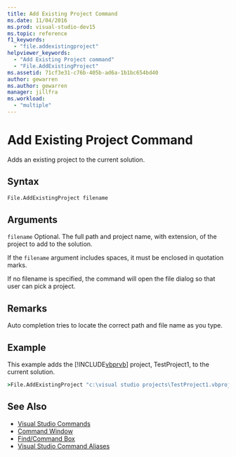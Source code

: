 ```yaml
---
title: Add Existing Project Command
ms.date: 11/04/2016
ms.prod: visual-studio-dev15
ms.topic: reference
f1_keywords:
  - "file.addexistingproject"
helpviewer_keywords:
  - "Add Existing Project command"
  - "File.AddExistingProject"
ms.assetid: 71cf3e31-c76b-405b-ad6a-1b1bc654bd40
author: gewarren
ms.author: gewarren
manager: jillfra
ms.workload:
  - "multiple"
---
```

# Add Existing Project Command
Adds an existing project to the current solution.

## Syntax

```cmd
File.AddExistingProject filename
```

## Arguments
 `filename`
 Optional. The full path and project name, with extension, of the project to add to the solution.

 If the `filename` argument includes spaces, it must be enclosed in quotation marks.

 If no filename is specified, the command will open the file dialog so that user can pick a project.

## Remarks
 Auto completion tries to locate the correct path and file name as you type.

## Example
 This example adds the [!INCLUDE[vbprvb](../../code-quality/includes/vbprvb_md.md)] project, TestProject1, to the current solution.

```cmd
>File.AddExistingProject "c:\visual studio projects\TestProject1.vbproj"
```

## See Also

- [Visual Studio Commands](../../ide/reference/visual-studio-commands.md)
- [Command Window](../../ide/reference/command-window.md)
- [Find/Command Box](../../ide/find-command-box.md)
- [Visual Studio Command Aliases](../../ide/reference/visual-studio-command-aliases.md)